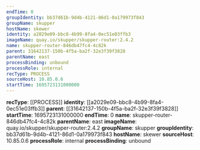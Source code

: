 ```yaml
---
endTime: 0
groupIdentity: bb37d61b-9d4b-4121-86d1-0a179973f843
groupName: skupper
hostName: skewer
identity: a2029e09-bbc8-4b99-8fa4-0ec51e03ffb3
imageName: quay.io/skupper/skupper-router:2.4.2
name: skupper-router-846db47fc4-4c82k
parent: 31642137-150b-4f5a-ba2f-32e3f39f3828
parentName: east
processBinding: unbound
processRole: internal
recType: PROCESS
sourceHost: 10.85.0.6
startTime: 1695723131000000
---
```

**recType**: [[PROCESS]]
**identity**: [[a2029e09-bbc8-4b99-8fa4-0ec51e03ffb3]]
**parent**: [[31642137-150b-4f5a-ba2f-32e3f39f3828]]
**startTime**: 1695723131000000
**endTime**: 0
**name**: skupper-router-846db47fc4-4c82k
**parentName**: east
**imageName**: quay.io/skupper/skupper-router:2.4.2
**groupName**: skupper
**groupIdentity**: bb37d61b-9d4b-4121-86d1-0a179973f843
**hostName**: skewer
**sourceHost**: 10.85.0.6
**processRole**: internal
**processBinding**: unbound